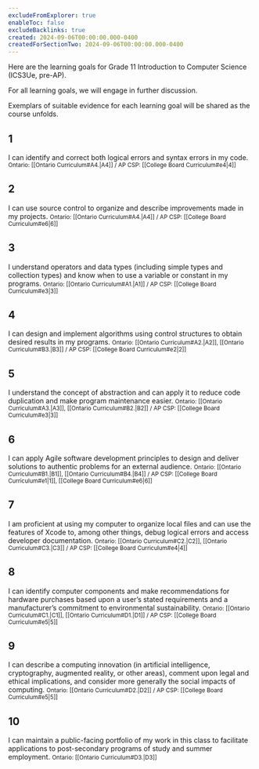 ```yaml
---
excludeFromExplorer: true
enableToc: false
excludeBacklinks: true
created: 2024-09-06T00:00:00.000-0400
createdForSectionTwo: 2024-09-06T00:00:00.000-0400
---
```


Here are the learning goals for Grade 11 Introduction to Computer Science (ICS3Ue, pre-AP).

For all learning goals, we will engage in further discussion.

Exemplars of suitable evidence for each learning goal will be shared as the course unfolds.

## 1

I can identify and correct both logical errors and syntax errors in my code.
<small>Ontario: [[Ontario Curriculum#A4.|A4]] / AP CSP: [[College Board Curriculum#e4|4]]</small>

## 2

I can use source control to organize and describe improvements made in my projects.
<small>Ontario: [[Ontario Curriculum#A4.|A4]] / AP CSP: [[College Board Curriculum#e6|6]]</small>

## 3

I understand operators and data types (including simple types and collection types) and know when to use a variable or constant in my programs.
<small>Ontario: [[Ontario Curriculum#A1.|A1]] / AP CSP: [[College Board Curriculum#e3|3]]</small>

## 4

I can design and implement algorithms using control structures to obtain desired results in my programs.
<small>Ontario: [[Ontario Curriculum#A2.|A2]], [[Ontario Curriculum#B3.|B3]] / AP CSP: [[College Board Curriculum#e2|2]]</small>

## 5

I understand the concept of abstraction and can apply it to reduce code duplication and make program maintenance easier.
<small>Ontario: [[Ontario Curriculum#A3.|A3]], [[Ontario Curriculum#B2.|B2]] / AP CSP: [[College Board Curriculum#e3|3]]</small>

## 6

I can apply Agile software development principles to design and deliver solutions to authentic problems for an external audience.
<small>Ontario: [[Ontario Curriculum#B1.|B1]], [[Ontario Curriculum#B4.|B4]] / AP CSP: [[College Board Curriculum#e1|1]], [[College Board Curriculum#e6|6]]</small>

## 7

I am proficient at using my computer to organize local files and can use the features of Xcode to, among other things, debug logical errors and access developer documentation.
<small>Ontario: [[Ontario Curriculum#C2.|C2]],  [[Ontario Curriculum#C3.|C3]] / AP CSP: [[College Board Curriculum#e4|4]]</small>

## 8

I can identify computer components and make recommendations for hardware purchases based upon a user’s stated requirements and a manufacturer’s commitment to environmental sustainability.
<small>Ontario: [[Ontario Curriculum#C1.|C1]], [[Ontario Curriculum#D1.|D1]] / AP CSP: [[College Board Curriculum#e5|5]]</small>

## 9

I can describe a computing innovation (in artificial intelligence, cryptography, augmented reality, or other areas), comment upon legal and ethical implications, and consider more generally the social impacts of computing.
<small>Ontario: [[Ontario Curriculum#D2.|D2]] / AP CSP: [[College Board Curriculum#e5|5]]</small>

## 10

I can maintain a public-facing portfolio of my work in this class to facilitate applications to post-secondary programs of study and summer employment.
<small>Ontario: [[Ontario Curriculum#D3.|D3]]</small>

